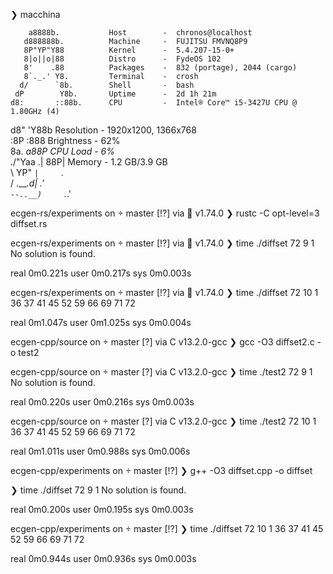 ❯ macchina
                                                                                
        a8888b.           Host        -  chronos@localhost                      
       d888888b.          Machine     -  FUJITSU FMVNQ8P9                       
       8P"YP"Y88          Kernel      -  5.4.207-15-0+                          
       8|o||o|88          Distro      -  FydeOS 102                             
       8'    .88          Packages    -  832 (portage), 2044 (cargo)            
       8`._.' Y8.         Terminal    -  crosh                                  
      d/      `8b.        Shell       -  bash                                   
     dP        Y8b.       Uptime      -  2d 1h 21m                              
    d8:       ::88b.      CPU         -  Intel® Core™ i5-3427U CPU @ 1.80GHz (4)
   d8"         'Y88b      Resolution  -  1920x1200, 1366x768                    
  :8P           :888      Brightness  -  62%                                    
   8a.         _a88P      CPU Load    -  6%                                     
 ._/"Yaa     .| 88P|      Memory      -  1.2 GB/3.9 GB                          
 \    YP"    `|     `.                                                          
 /     \.___.d|    .'                                                           
 `--..__)     `._.'                                                             

ecgen-rs/experiments on  master [!?] via 🦀 v1.74.0 
❯ rustc -C opt-level=3 diffset.rs

ecgen-rs/experiments on  master [!?] via 🦀 v1.74.0 
❯ time ./diffset 72 9 1
No solution is found.

real    0m0.221s
user    0m0.217s
sys     0m0.003s

ecgen-rs/experiments on  master [!?] via 🦀 v1.74.0 
❯ time ./diffset 72 10 1
36 37 41 45 52 59 66 69 71 72 

real    0m1.047s
user    0m1.025s
sys     0m0.004s

ecgen-cpp/source on  master [?] via C v13.2.0-gcc 
❯ gcc -O3 diffset2.c -o test2

ecgen-cpp/source on  master [?] via C v13.2.0-gcc 
❯ time ./test2 72 9 1
No solution is found.

real    0m0.220s
user    0m0.216s
sys     0m0.003s

ecgen-cpp/source on  master [?] via C v13.2.0-gcc 
❯ time ./test2 72 10 1
36 37 41 45 52 59 66 69 71 72 

real    0m1.011s
user    0m0.988s
sys     0m0.006s

ecgen-cpp/experiments on  master [!?] 
❯ g++ -O3 diffset.cpp -o diffset

❯ time ./diffset 72 9 1
No solution is found.

real    0m0.200s
user    0m0.195s
sys     0m0.003s

ecgen-cpp/experiments on  master [!?] 
❯ time ./diffset 72 10 1
36 37 41 45 52 59 66 69 71 72 

real    0m0.944s
user    0m0.936s
sys     0m0.003s


